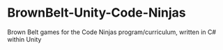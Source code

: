 # BrownBelt-Unity-Code-Ninjas
 Brown Belt games for the Code Ninjas program/curriculum, written in C# within Unity